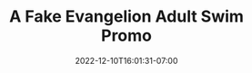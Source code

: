 ---
title: "A Fake Evangelion Adult Swim Promo"
date: 2022-12-10T16:01:31-07:00
draft: false
tags: ["abandoned"]
---